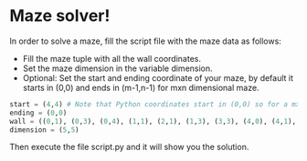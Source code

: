 # Maze solver!
In order to solve a maze, fill the script file with the maze data as follows:
- Fill the maze tuple with all the wall coordinates.
- Set the maze dimension in the variable dimension.
- Optional: Set the start and ending coordinate of your maze, by default it starts in (0,0) and ends in (m-1,n-1) for mxn dimensional maze.
```python
start = (4,4) # Note that Python coordinates start in (0,0) so for a mxn dimensional maze the (m,n) wont be valid
ending = (0,0)
wall = ((0,1), (0,3), (0,4), (1,1), (2,1), (1,3), (3,3), (4,0), (4,1), (4,2), (4,3))
dimension = (5,5)
```
Then execute the file script.py and it will show you the solution. 
